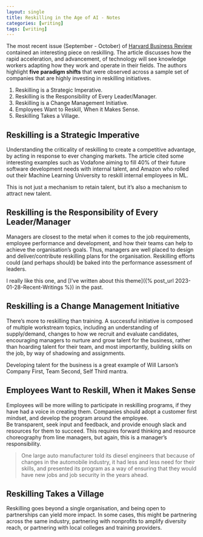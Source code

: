 ```yaml
---
layout: single
title: Reskilling in the Age of AI - Notes 
categories: [writing]
tags: [writing]
---
```


The most recent issue (September - October) of [Harvard Business Review](https://hbr.org/magazine) contained an interesting 
piece on reskilling. The article discusses how the rapid acceleration, and advancement, of technology will see knowledge workers 
adapting how they work and operate in their fields. The authors highlight **five paradigm shifts** that were observed across a sample set of 
companies that are highly investing in reskilling initiatives.  

1. Reskilling is a Strategic Imperative.
2. Reskilling is the Responsibility of Every Leader/Manager.
3. Reskilling is a Change Management Initiative.
4. Employees Want to Reskill, When it Makes Sense.
5. Reskilling Takes a Village.

## Reskilling is a Strategic Imperative
Understanding the criticality of reskilling to create a competitive advantage, by acting in response to ever changing markets. The article 
cited some interesting examples such as Vodafone aiming to fill 40% of their future software development needs with internal talent, 
and Amazon who rolled out their Machine Learning University to reskill internal employees in ML. 

This is not just a mechanism to retain talent, but it’s also a mechanism to attract new talent.

## Reskilling is the Responsibility of Every Leader/Manager
Managers are closest to the metal when it comes to the job requirements, employee performance and development, and how their teams 
can help to achieve the organisation’s goals. Thus, managers are well placed to design and deliver/contribute reskilling plans for
the organisation. Reskilling efforts could (and perhaps should) be baked into the performance assessment of leaders.

I really like this one, and [I’ve written about this theme]({% post_url 2023-01-28-Recent-Writings %}) in the past.

## Reskilling is a Change Management Initiative
There’s more to reskilling than training. A successful initiative is composed of multiple workstream topics, including an 
understanding of supply/demand, changes to how we recruit and evaluate candidates, encouraging managers to nurture and grow 
talent for the business, rather than hoarding talent for their team, and most importantly, building skills on the job, 
by way of shadowing and assignments.  

Developing talent for the business is a great example of Will Larson’s Company First, Team Second, Self Third mantra.

## Employees Want to Reskill, When it Makes Sense
Employees will be more willing to participate in reskilling programs, if they have had a voice in creating them. 
Companies should adopt a customer first mindset, and develop the program around the employee.  
Be transparent, seek input and feedback, and provide enough slack and resources for them to succeed. This requires forward 
thinking and resource choreography from line managers, but again, this is a manager’s responsibility.

> One large auto manufacturer told its diesel engineers that because of changes in the automobile industry, it had less and less need for their skills, and presented its program as a way of ensuring that they would have new jobs and job security in the years ahead.

## Reskilling Takes a Village
Reskilling goes beyond a single organisation, and being open to partnerships can yield more impact. In some cases, this might be partnering across the same industry, partnering with nonprofits to amplify diversity reach, or partnering with local colleges and training providers.
